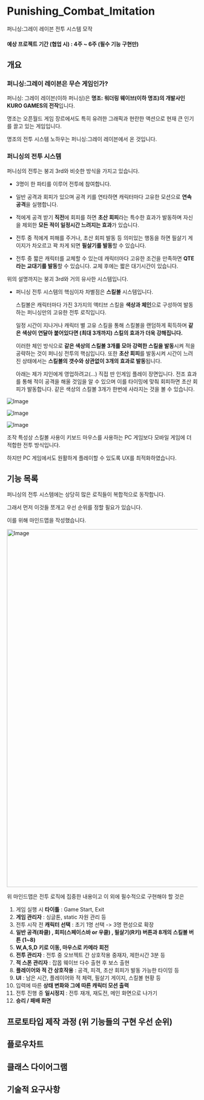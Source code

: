# Punishing_Combat_Imitation
퍼니싱:그레이 레이븐 전투 시스템 모작

#### 예상 프로젝트 기간 (협업 시) : 4주 ~ 6주 (필수 기능 구현만)

## 개요

### 퍼니싱:그레이 레이븐은 무슨 게임인가?

퍼니싱: 그레이 레이븐(이하 퍼니싱)은 **명조: 워더링 웨이브(이하 명조)의 개발사인 KURO GAMES의 전작**입니다. 

명조는 오픈월드 게임 장르에서도 특히 유려한 그래픽과 현란한 액션으로 현재 큰 인기를 끌고 있는 게임입니다.

명조의 전투 시스템 노하우는 퍼니싱:그레이 레이븐에서 온 것입니다.

### 퍼니싱의 전투 시스템

퍼니싱의 전투는 붕괴 3rd와 비슷한 방식을 가지고 있습니다.

- 3명이 한 파티를 이루어 전투에 참여합니다.

- 일반 공격과 회피가 있으며 공격 키를 연타하면 캐릭터마다 고유한 모션으로 **연속 공격**을 실행합니다.

- 적에게 공격 받기 **직전**에 회피를 하면 **초산 회피**라는 특수한 효과가 발동하며 자신을 제외한 **모든 적이 일정시간 느려지는 효과**가 있습니다.

- 전투 중 적에게 피해를 주거나, 초산 회피 발동 등 의미있는 행동을 하면 필살기 게이지가 차오르고 꽉 차게 되면 **필살기를 발동**할 수 있습니다.

- 전투 중 짧은 캐릭터를 교체할 수 있는데 캐릭터마다 고유한 조건을 만족하면 **QTE라는 교대기를 발동**할 수 있습니다. 교체 후에는 짧은 대기시간이 있습니다.

위의 설명까지는 붕괴 3rd와 거의 유사한 시스템입니다.

- 퍼니싱 전투 시스템의 핵심이자 차별점은 **스킬볼** 시스템입니다.

  스킬볼은 캐릭터마다 가진 3가지의 액티브 스킬을 **색상과 체인**으로 구성하여 발동하는 퍼니싱만의 고유한 전투 로직입니다.
  
  일정 시간이 지나거나 캐릭터 별 고유 스킬을 통해 스킬볼을 랜덤하게 획득하며 **같은 색상이 연달아 붙어있다면 (최대 3개까지) 스킬의 효과가 더욱 강해집니다.**
  
  이러한 체인 방식으로 **같은 색상의 스킬볼 3개를 모아 강력한 스킬을 발동**시켜 적을 공략하는 것이 퍼니싱 전투의 핵심입니다.
  또한 **초산 회피**를 발동시켜 시간이 느려진 상태에서는 **스킬볼의 갯수와 상관없이 3개의 효과로 발동**됩니다.

  아래는 제가 지인에게 영업하려고(...) 직접 딴 인게임 플레이 장면입니다.
  전조 효과를 통해 적이 공격을 해올 것임을 알 수 있으며 이를 타이밍에 맞춰 회피하면 초산 회피가 발동합니다.
  같은 색상의 스킬볼 3개가 한번에 사라지는 것을 볼 수 있습니다.

![Image](https://github.com/user-attachments/assets/a64f731a-92be-4542-b49f-a1c0919fbefb)

![Image](https://github.com/user-attachments/assets/854bba4e-ed23-4e43-bd7f-e5cb57c70391)

![Image](https://github.com/user-attachments/assets/1e95eba2-cf04-4c26-9371-56b1efe78cf3)

조작 특성상 스킬볼 사용이 키보드 마우스를 사용하는 PC 게임보다 모바일 게임에 더 적합한 전투 방식입니다.

하지만 PC 게임에서도 원활하게 플레이할 수 있도록 UX를 최적화하였습니다.

## 기능 목록

퍼니싱의 전투 시스템에는 상당히 많은 로직들이 복합적으로 동작합니다.

그래서 먼저 이것들 쪼개고 우선 순위를 정할 필요가 있습니다.

이를 위해 마인드맵을 작성했습니다.

<img width="912" height="942" alt="Image" src="https://github.com/user-attachments/assets/f323f92e-1a8e-4ceb-86b6-13e21773a8c9" />

위 마인드맵은 전투 로직에 집중한 내용이고 이 외에 필수적으로 구현해야 할 것은

1. 게임 실행 시 **타이틀** : Game Start, Exit
2. **게임 관리자** : 싱글톤, static 자원 관리 등
3. 전투 시작 전 **캐릭터 선택** : 초기 1명 선택 -> 3명 편성으로 확장
4. **일반 공격(좌클) , 회피(스페이스바 or 우클) , 필살기(R키) 버튼과 8개의 스킬볼 버튼 (1~8)**
5. **W,A,S,D 키로 이동, 마우스로 카메라 회전**
6. **전투 관리자** : 전투 중 오브젝트 간 상호작용 중재자, 제한시간 3분 등
7. **적 스폰 관리자** : 잡몹 웨이브 다수 출현 후 보스 출현
8. **플레이어와 적 간 상호작용** : 공격, 피격, 초산 회피가 발동 가능한 타이밍 등
9. **UI** : 남은 시간, 플레이어와 적 체력, 필살기 게이지, 스킬볼 현황 등 
10. 입력에 따른 **상태 변화와 그에 따른 캐릭터 모션 출력**
11. 전투 진행 중 **일시정지** : 전투 재개, 재도전, 메인 화면으로 나가기
12. **승리 / 패배 화면**

## 프로토타입 제작 과정 (위 기능들의 구현 우선 순위)

## 플로우차트

## 클래스 다이어그램

## 기술적 요구사항


